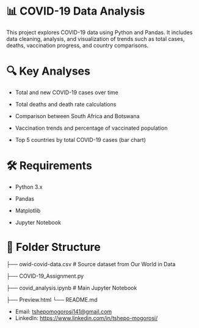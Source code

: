 
# 📊 COVID-19 Data Analysis

This project explores COVID-19 data using Python and Pandas. It includes data cleaning, analysis, and visualization of trends such as total cases, deaths, vaccination progress, and country comparisons.

# 🔍 Key Analyses
- Total and new COVID-19 cases over time

- Total deaths and death rate calculations

- Comparison between South Africa and Botswana

- Vaccination trends and percentage of vaccinated population

- Top 5 countries by total COVID-19 cases (bar chart)

# 🛠 Requirements

- Python 3.x

- Pandas

- Matplotlib

- Jupyter Notebook

# 📁 Folder Structure

├── owid-covid-data.csv           # Source dataset from Our World in Data

├── COVID-19_Assignment.py

├── covid_analysis.ipynb          # Main Jupyter Notebook

├── Preview.html
└── README.md


- Email: tshepomogorosi141@gmail.com
- LinkedIn: https://www.linkedin.com/in/tshepo-mogorosi/
